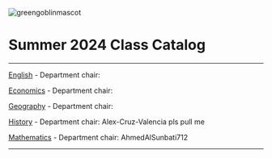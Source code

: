 ![greengoblinmascot](media/gg.jpeg)
# Summer 2024 Class Catalog
---

[English](english.md) - Department chair: <github username>

[Economics](economics.md) - Department chair: <DeoGM2911>

[Geography](geography.md) - Department chair: <github username>

[History](history.md) - Department chair: <Alex-Cruz-Valencia> Alex-Cruz-Valencia pls pull me

[Mathematics](math.md) - Department chair: <AhmedAlSunbati712> AhmedAlSunbati712

---
